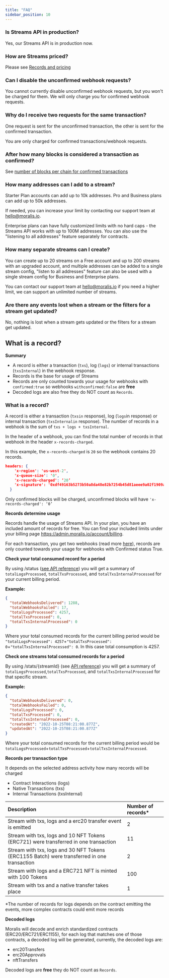 ```yaml
---
title: "FAQ"
sidebar_position: 10
---
```


### Is Streams API in production?

Yes, our Streams API is in production now.

### How are Streams priced?

Please see [Records and pricing](/docs/records-and-pricing) 

### Can I disable the unconfirmed webhook requests?

You cannot currently disable unconfirmed webhook requests, but you won't be charged for them.  We will only charge you for confirmed webhook requests.

### Why do I receive two requests for the same transaction?

One request is sent for the unconfirmed transaction, the other is sent for the confirmed transaction. 

You are only charged for confirmed transactions/webhook requests. 

### After how many blocks is considered a transaction as confirmed?

See [number of blocks per chain for confirmed transactions](/docs/streams-api#supported-chains)

### How many addresses can I add to a stream?

Starter Plan accounts can add up to 10k addresses. Pro and Business plans can add up to 50k addresses. 

If needed, you can increase your limit by contacting our support team at hello@moralis.io. 

Enterprise plans can have fully customized limits with no hard caps - the Streams API works with up to 100M addresses. You can also use the "listening to all addresses" feature separately for contracts.

### How many separate streams can I create?

You can create up to 20 streams on a Free account and up to 200 streams with an upgraded account, and multiple addresses can be added to a single stream config, "listen to all addresses" feature can also be used with a single stream config for Business and Enterprise plans.

You can contact our support team at [hello@moralis.io](mailto:hello@moralis.io) if you need a higher limit, we can support an unlimited number of streams.

### Are there any events lost when a stream or the filters for a stream get updated?

No, nothing is lost when a stream gets updated or the filters for a stream get updated.

## What is a record?

**Summary**

- A record is either a transaction (`txs`), log (`logs`) or internal transactions (`txsInternal`) in the webhook response.
- Records is the base for usage of Streams
- Records are only counted towards your usage for webhooks with `confirmed:true` so webhooks `withconfirmed:false` are **free**
- Decoded logs are also free they do NOT count as `Records`.

### What is a record?

A record is either a transaction (`txsin` response), log (`logs`in response) or internal transaction (`txsInternalin` response). The number of records in a webhook is the sum of `txs + logs + txsInternal`.

In the header of a webhook, you can find the total number of records in that webhook in the header `x-records-charged`.

In this example, the `x-records-charged` is `20` so the webhook contains 20 records.

```json
headers: { 
    'x-region': 'us-west-2', 
    'x-queue-size': '0', 
    'x-records-charged': ‘20’ 
    'x-signature': '0xdf49163b5273b50a8da48e82b7254b45d81aeee9a02f1909a45d7aaea240e9c2', 
  }
```

Only confirmed blocks will be charged, unconfirmed blocks will have `'x-records-charged': ‘0’`

**Records determine usage**

Records handle the usage of Streams API. In your plan, you have an included amount of records for free. You can find your included limits under your billing page <https://admin.moralis.io/account/billing>.

For each transaction, you get two webhooks (read more [here](/docs/streams-api)), records are only counted towards your usage for webhooks with Confirmed status True.

**Check your total consumed record for a period**

By using /status ([see API reference](/reference/getstats)) you will get a summary of `totalLogsProcessed`, `totalTxsProcessed`, and `totalTxsInternalProcessed` for your current billing period.

**Example:**

```json
{  
  "totalWebhooksDelivered": 1288,  
  "totalWebhooksFailed": 17,  
  "totalLogsProcessed": 4257,  
  "totalTxsProcessed": 0,  
  "totalTxsInternalProcessed": 0  
}
```

Where your total consumed records for the current billing period would be `"totalLogsProcessed": 4257`+`"totalTxsProcessed": 0`+`"totalTxsInternalProcessed": 0`. In this case total consumption is 4257.

**Check one streams total consumed records for a period**

By using /stats/{streamId} (see [API reference](/reference/getstatsbystreamid)) you will get a summary of `totalLogsProcessed`,`totalTxsProcessed`, and `totalTxsInternalProcessed` for that specific stream.

**Example:**

```json
{  
  "totalWebhooksDelivered": 0,  
  "totalWebhooksFailed": 0,  
  "totalLogsProcessed": 0,  
  "totalTxsProcessed": 0,  
  "totalTxsInternalProcessed": 0,  
  "createdAt": "2022-10-25T08:21:00.877Z",  
  "updatedAt": "2022-10-25T08:21:00.877Z"  
}
```

Where your total consumed records for the current billing period would be `totalLogsProcessed`+`totalTxsProcessed`+`totalTxsInternalProcessed`.

**Records per transaction type**

It depends on the selected address activity how many records will be charged

- Contract Interactions (logs)
- Native Transactions (txs)
- Internal Transactions (txsInternal)



| Description                                                                                 | Number of records\* |
| :------------------------------------------------------------------------------------------ | :------------------ |
| Stream with txs, logs and a erc20 transfer event is emitted                                 | 2                   |
| Stream with txs, logs and 10 NFT Tokens (ERC721) were transferred in one transaction        | 11                  |
| Stream with txs, logs and 30 NFT Tokens (ERC1155 Batch) were transferred in one transaction | 2                   |
| Stream with logs and a ERC721 NFT is minted with 100 Tokens                                 | 100                 |
| Stream with txs and a native transfer takes place                                           | 1                   |

\*The number of records for logs depends on the contract emitting the events, more complex contracts could emit more records

**Decoded logs**

Moralis will decode and enrich standardized contracts (ERC20/ERC721/ERC1155), for each log that matches one of those contracts, a decoded log will be generated, currently, the decoded logs are:

- erc20Transfers
- erc20Approvals
- nftTransfers

Decoded logs are **free** they do NOT count as `Records`.
